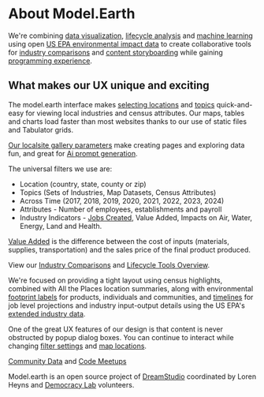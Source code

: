 # About Model.Earth

We're combining [data&nbsp;visualization](../../io/charts/), [lifecycle&nbsp;analysis](../../community/tools/) and [machine&nbsp;learning](../../data-pipeline/) using open [US EPA environmental impact&nbsp;data](../../io/about/) to create collaborative tools for [industry&nbsp;comparisons](../../localsite/info/) and [content&nbsp;storyboarding](../../data-pipeline/research/stream/) while gaining [programming experience](/projects/). 

## What makes our UX unique and exciting

The model.earth interface makes [selecting locations](#geoview=country) and [topics](#appview=topics) quick-and-easy for viewing local industries and census attributes. Our maps, tables and charts load faster than most websites thanks to our use of static files and Tabulator&nbsp;grids.

<!--
The industry timeline we're working on will have a short Tabulator grid below it with the top 10 local industries and columns for employees, establishments, payroll.

We've integrated timeline charts with the top hero area of the home page, so site visitors will immediately see what the tool provides and will be motivated to enter their own zip code, county or state to explore.
-->

[Our localsite gallery parameters](/localsite) make creating pages and exploring data fun, and great for [Ai prompt generation](/requests/).

The universal filters we use are:

- Location (country, state, county or zip)
- Topics (Sets of Industries, Map Datasets, Census Attributes)
- Across Time (2017, 2018, 2019, 2020, 2021, 2022, 2023, 2024)
- Attributes - Number of employees, establishments and payroll
- Industry Indicators - [Jobs Created](../../localsite/info/#indicators=JOBS), Value Added, Impacts on Air, Water, Energy, Land and Health.

<!--
Where (location), What (topic), When (year), How (number of people and types of establishments), and Why it matters (the impact)
-->

[Value Added](../../localsite/info/#indicators=VADD) is the difference between the cost of inputs (materials, supplies, transportation) and the sales price of the final product produced. 

View our [Industry Comparisons](/localsite/info/) and [Lifecycle Tools Overview](/community/tools/).

<span class="local" style="display:none">
For comparison, here's Data USA's [Payroll by Industry Sector](https://datausa.io/profile/geo/new-york#payroll).  
The Data USA chart only supports state level. It's also difficult to see which industry the bars represent.
</span>

<!--
In our setup, the colored countries will instead be the location's top 10 industries. The lines will move when indicators are selected for the number of employees, establishments, payroll.

10 is a good number since 10 colors can be visually distinguished in the timeline chart, which will match a color on the left side of the tabulator industry rows (like a legend).

We'll complement the industry timeline chart by showing lists of actual local establishments from All The Places. We'll figure out how to summarize the types of local All The Places organizations to condense the side list.

A second chart will show census demographic attributes changing across time for the selected location. These will be among the options for lines (similar to industries):

- Population,
- Poverty,
- Education,
- Work Experience,
- Working Fulltime,
- Working Fulltime Poverty

We'll work toward showing 5 demographic lines on the same chart as 5 industries. And we'll use regression to predict upcoming years.

When we show the Census indicators in a Tabulator grid,
Rows could be: Population, Poverty, Education, Work Experience, Working Full Time, Working Full Time Poverty
Columns could be: Total, Male, Female, Under 18, 18 to 65, Over 65

Instead of showing the census grid on the initial load, we'll provide a small snapshot about the location with interesting census attributes. We'll link the snapshot to CensusReporter.com for their great chart details (NY zip 10001).
-->

We're focused on providing a tight layout using census highlights, combined with All the Places location summaries, along with environmental [footprint labels](/io/template/) for products, individuals and communities, and [timelines](/data-pipeline/timelines/) for job level projections and industry input-output details using the US EPA's [extended industry data](../../io/charts/).

One of the great UX features of our design is that content is never obstructed by popup dialog boxes. You can continue to interact while changing [filter settings](#sidetab=settings) and [map locations](#geoview=countries).

[Community Data](/community-data) and [Code Meetups](/io/coders)

Model.earth is an open source project of [DreamStudio](https://dreamstudio.com) coordinated by Loren Heyns and [Democracy Lab](https://www.democracylab.org/projects/834) volunteers.